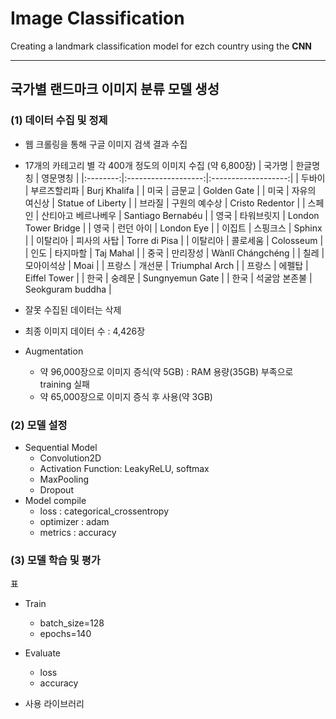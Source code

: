 # Image Classification
Creating a landmark classification model for ezch country using the **CNN**

---
## 국가별 랜드마크 이미지 분류 모델 생성
### (1) 데이터 수집 및 정제
   * 웹 크롤링을 통해 구글 이미지 검색 결과 수집
   * 17개의 카테고리 별 각 400개 정도의 이미지 수집 (약 6,800장)
        |  국가명  |       한글명칭      |       영문명칭      |
        |:--------:|:-------------------:|:-------------------:|
        |  두바이  |     부르즈할리파    |     Burj Khalifa    |
        |   미국   |        금문교       |     Golden Gate     |
        |   미국   |    자유의 여신상    |  Statue of Liberty  |
        |  브라질  |    구원의 예수상    |   Cristo Redentor   |
        |  스페인  | 산티아고 베르나베우 |  Santiago Bernabéu  |
        |   영국   |      타워브릿지     | London Tower Bridge |
        |   영국   |      런던 아이      |      London Eye     |
        |  이집트  |       스핑크스      |        Sphinx       |
        | 이탈리아 |     피사의 사탑     |    Torre di Pisa    |
        | 이탈리아 |       콜로세움      |      Colosseum      |
        |   인도   |       타지마할      |      Taj Mahal      |
        |   중국   |       만리장성      |   Wànlĭ Chángchéng  |
        |   칠레   |      모아이석상     |         Moai        |
        |  프랑스  |        개선문       |    Triumphal Arch   |
        |  프랑스  |        에펠탑       |     Eiffel Tower    |
        |   한국   |        숭례문       |   Sungnyemun Gate   |
        |   한국   |    석굴암 본존불    |   Seokguram buddha  |
        
   * 잘못 수집된 데이터는 삭제
   * 최종 이미지 데이터 수 : 4,426장

   * Augmentation
     + 약 96,000장으로 이미지 증식(약 5GB) : RAM 용량(35GB) 부족으로 training 실패
     + 약 65,000장으로 이미지 증식 후 사용(약 3GB)

### (2) 모델 설정
- Sequential Model
   * Convolution2D
   * Activation Function: LeakyReLU, softmax
   * MaxPooling
   * Dropout
- Model compile
   * loss : categorical_crossentropy
   * optimizer : adam
   * metrics : accuracy

### (3) 모델 학습 및 평가
표 
- Train
   * batch_size=128
   * epochs=140
- Evaluate
   * loss
   * accuracy
   
- 사용 라이브러리

